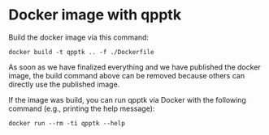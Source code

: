 # Docker image with qpptk

Build the docker image via this command:

```
docker build -t qpptk .. -f ./Dockerfile
```

As soon as we have finalized everything and we have published the docker image, the build command above can be removed because others can directly use the published image.

If the image was build, you can run qpptk via Docker with the following command (e.g., printing the help message):

```
docker run --rm -ti qpptk --help
```

